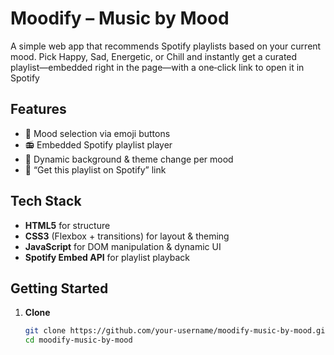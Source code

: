 # Moodify – Music by Mood

A simple web app that recommends Spotify playlists based on your current mood. Pick Happy, Sad, Energetic, or Chill and instantly get a curated playlist—embedded right in the page—with a one‑click link to open it in Spotify

## Features

- 🎵 Mood selection via emoji buttons  
- 📻 Embedded Spotify playlist player  
- 🎨 Dynamic background & theme change per mood  
- 🔗 “Get this playlist on Spotify” link  

## Tech Stack

- **HTML5** for structure  
- **CSS3** (Flexbox + transitions) for layout & theming  
- **JavaScript** for DOM manipulation & dynamic UI  
- **Spotify Embed API** for playlist playback  

## Getting Started

1. **Clone**  
   ```bash
   git clone https://github.com/your-username/moodify-music-by-mood.git
   cd moodify-music-by-mood

